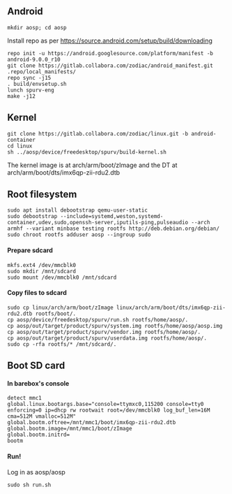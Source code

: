 ## Android

    mkdir aosp; cd aosp

Install repo as per https://source.android.com/setup/build/downloading

    repo init -u https://android.googlesource.com/platform/manifest -b android-9.0.0_r10
    git clone https://gitlab.collabora.com/zodiac/android_manifest.git .repo/local_manifests/
    repo sync -j15
    . build/envsetup.sh
    lunch spurv-eng
    make -j12

## Kernel

    git clone https://gitlab.collabora.com/zodiac/linux.git -b android-container
    cd linux
    sh ../aosp/device/freedesktop/spurv/build-kernel.sh

The kernel image is at arch/arm/boot/zImage and the DT at arch/arm/boot/dts/imx6qp-zii-rdu2.dtb

## Root filesystem

    sudo apt install debootstrap qemu-user-static
    sudo debootstrap --include=systemd,weston,systemd-container,udev,sudo,openssh-server,iputils-ping,pulseaudio --arch armhf --variant minbase testing rootfs http://deb.debian.org/debian/
    sudo chroot rootfs adduser aosp --ingroup sudo
    
#### Prepare sdcard

    mkfs.ext4 /dev/mmcblk0
    sudo mkdir /mnt/sdcard
    sudo mount /dev/mmcblk0 /mnt/sdcard

#### Copy files to sdcard

    sudo cp linux/arch/arm/boot/zImage linux/arch/arm/boot/dts/imx6qp-zii-rdu2.dtb rootfs/boot/.
    cp aosp/device/freedesktop/spurv/run.sh rootfs/home/aosp/.
    cp aosp/out/target/product/spurv/system.img rootfs/home/aosp/aosp.img
    cp aosp/out/target/product/spurv/vendor.img rootfs/home/aosp/.
    cp aosp/out/target/product/spurv/userdata.img rootfs/home/aosp/.
    sudo cp -rfa rootfs/* /mnt/sdcard/.


## Boot SD card

#### In barebox's console

    detect mmc1
    global.linux.bootargs.base="console=ttymxc0,115200 console=tty0 enforcing=0 ip=dhcp rw rootwait root=/dev/mmcblk0 log_buf_len=16M cma=512M vmalloc=512M" 
    global.bootm.oftree=/mnt/mmc1/boot/imx6qp-zii-rdu2.dtb
    global.bootm.image=/mnt/mmc1/boot/zImage
    global.bootm.initrd=
    bootm

#### Run!

Log in as aosp/aosp

    sudo sh run.sh
